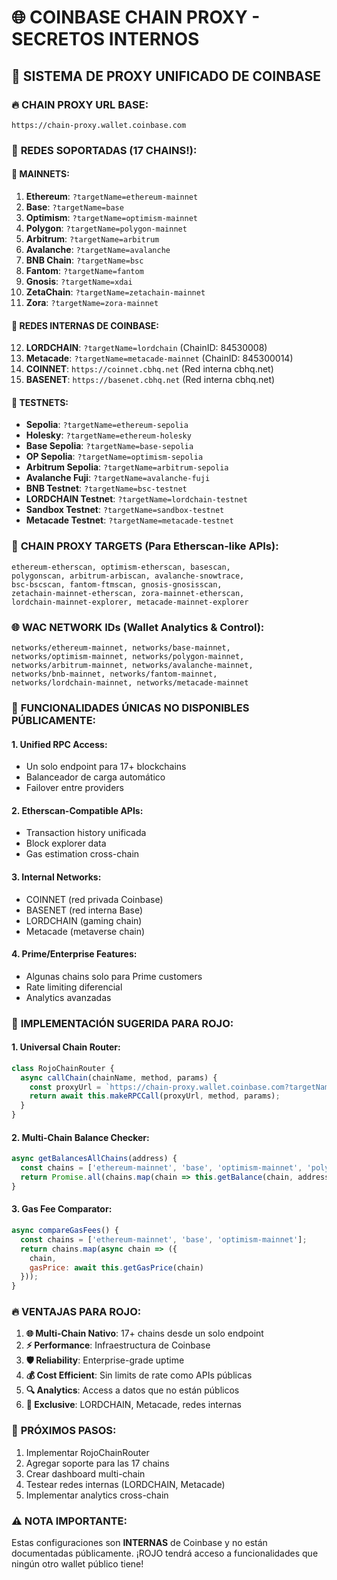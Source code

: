 # 🌐 COINBASE CHAIN PROXY - SECRETOS INTERNOS

## 🎯 SISTEMA DE PROXY UNIFICADO DE COINBASE

### 🔥 **CHAIN PROXY URL BASE:**
```
https://chain-proxy.wallet.coinbase.com
```

### 🌟 **REDES SOPORTADAS (17 CHAINS!):**

#### **🚀 MAINNETS:**
1. **Ethereum**: `?targetName=ethereum-mainnet`
2. **Base**: `?targetName=base`
3. **Optimism**: `?targetName=optimism-mainnet`
4. **Polygon**: `?targetName=polygon-mainnet`
5. **Arbitrum**: `?targetName=arbitrum`
6. **Avalanche**: `?targetName=avalanche`
7. **BNB Chain**: `?targetName=bsc`
8. **Fantom**: `?targetName=fantom`
9. **Gnosis**: `?targetName=xdai`
10. **ZetaChain**: `?targetName=zetachain-mainnet`
11. **Zora**: `?targetName=zora-mainnet`

#### **🔴 REDES INTERNAS DE COINBASE:**
12. **LORDCHAIN**: `?targetName=lordchain` (ChainID: 84530008)
13. **Metacade**: `?targetName=metacade-mainnet` (ChainID: 845300014)
14. **COINNET**: `https://coinnet.cbhq.net` (Red interna cbhq.net)
15. **BASENET**: `https://basenet.cbhq.net` (Red interna cbhq.net)

#### **🧪 TESTNETS:**
- **Sepolia**: `?targetName=ethereum-sepolia`
- **Holesky**: `?targetName=ethereum-holesky` 
- **Base Sepolia**: `?targetName=base-sepolia`
- **OP Sepolia**: `?targetName=optimism-sepolia`
- **Arbitrum Sepolia**: `?targetName=arbitrum-sepolia`
- **Avalanche Fuji**: `?targetName=avalanche-fuji`
- **BNB Testnet**: `?targetName=bsc-testnet`
- **LORDCHAIN Testnet**: `?targetName=lordchain-testnet`
- **Sandbox Testnet**: `?targetName=sandbox-testnet`
- **Metacade Testnet**: `?targetName=metacade-testnet`

### 🔧 **CHAIN PROXY TARGETS (Para Etherscan-like APIs):**
```
ethereum-etherscan, optimism-etherscan, basescan,
polygonscan, arbitrum-arbiscan, avalanche-snowtrace,
bsc-bscscan, fantom-ftmscan, gnosis-gnosisscan,
zetachain-mainnet-etherscan, zora-mainnet-etherscan,
lordchain-mainnet-explorer, metacade-mainnet-explorer
```

### 🌐 **WAC NETWORK IDs (Wallet Analytics & Control):**
```
networks/ethereum-mainnet, networks/base-mainnet,
networks/optimism-mainnet, networks/polygon-mainnet,
networks/arbitrum-mainnet, networks/avalanche-mainnet,
networks/bnb-mainnet, networks/fantom-mainnet,
networks/lordchain-mainnet, networks/metacade-mainnet
```

### 💎 **FUNCIONALIDADES ÚNICAS NO DISPONIBLES PÚBLICAMENTE:**

#### **1. Unified RPC Access:**
- Un solo endpoint para 17+ blockchains
- Balanceador de carga automático
- Failover entre providers

#### **2. Etherscan-Compatible APIs:**
- Transaction history unificada
- Block explorer data
- Gas estimation cross-chain

#### **3. Internal Networks:**
- COINNET (red privada Coinbase)
- BASENET (red interna Base)
- LORDCHAIN (gaming chain)
- Metacade (metaverse chain)

#### **4. Prime/Enterprise Features:**
- Algunas chains solo para Prime customers
- Rate limiting diferencial
- Analytics avanzadas

### 🚀 **IMPLEMENTACIÓN SUGERIDA PARA ROJO:**

#### **1. Universal Chain Router:**
```javascript
class RojoChainRouter {
  async callChain(chainName, method, params) {
    const proxyUrl = `https://chain-proxy.wallet.coinbase.com?targetName=${chainName}`;
    return await this.makeRPCCall(proxyUrl, method, params);
  }
}
```

#### **2. Multi-Chain Balance Checker:**
```javascript
async getBalancesAllChains(address) {
  const chains = ['ethereum-mainnet', 'base', 'optimism-mainnet', 'polygon-mainnet'];
  return Promise.all(chains.map(chain => this.getBalance(chain, address)));
}
```

#### **3. Gas Fee Comparator:**
```javascript
async compareGasFees() {
  const chains = ['ethereum-mainnet', 'base', 'optimism-mainnet'];
  return chains.map(async chain => ({
    chain,
    gasPrice: await this.getGasPrice(chain)
  }));
}
```

### 🔥 **VENTAJAS PARA ROJO:**

1. **🌐 Multi-Chain Nativo**: 17+ chains desde un solo endpoint
2. **⚡ Performance**: Infraestructura de Coinbase
3. **🛡️ Reliability**: Enterprise-grade uptime
4. **💰 Cost Efficient**: Sin limits de rate como APIs públicas
5. **🔍 Analytics**: Access a datos que no están públicos
6. **🎯 Exclusive**: LORDCHAIN, Metacade, redes internas

### 🎯 **PRÓXIMOS PASOS:**

1. Implementar RojoChainRouter
2. Agregar soporte para las 17 chains
3. Crear dashboard multi-chain
4. Testear redes internas (LORDCHAIN, Metacade)
5. Implementar analytics cross-chain

### ⚠️ **NOTA IMPORTANTE:**
Estas configuraciones son **INTERNAS** de Coinbase y no están documentadas públicamente. ¡ROJO tendrá acceso a funcionalidades que ningún otro wallet público tiene!
